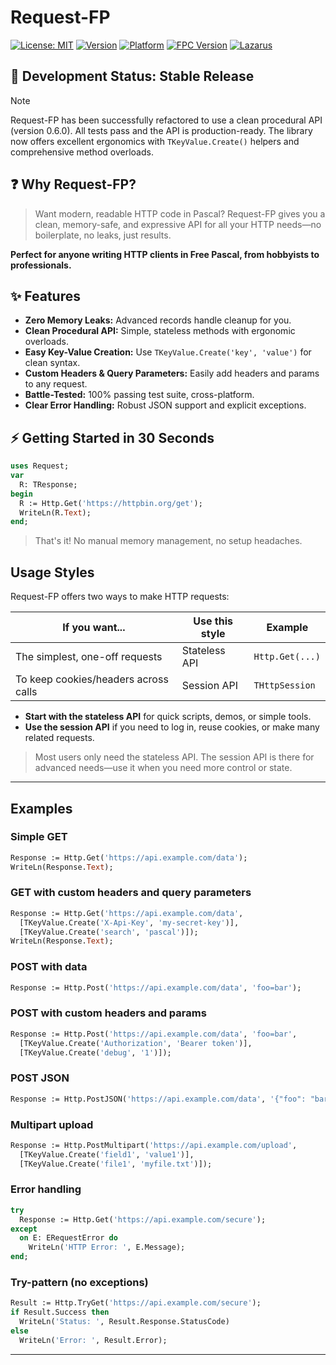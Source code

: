 # Request-FP

[![License: MIT](https://img.shields.io/badge/License-MIT-2dce89.svg)](LICENSE.md)
[![Version](https://img.shields.io/badge/version-0.6.0-2d8cf0.svg)](https://github.com/iwank/request-fp/releases/tag/v0.6.0)
[![Platform](https://img.shields.io/badge/platform-Windows%20%7C%20Linux-2d8cf0.svg)](https://www.freepascal.org/)
[![FPC Version](https://img.shields.io/badge/FPC-3.2.2-2d8cf0.svg)](https://www.freepascal.org/)
[![Lazarus](https://img.shields.io/badge/Lazarus-4.0-2dce89.svg)](https://www.lazarus-ide.org/)


## 🚧 Development Status: Stable Release

> [!Note] 
> Request-FP has been successfully refactored to use a clean procedural API (version 0.6.0). All tests pass and the API is production-ready. The library now offers excellent ergonomics with `TKeyValue.Create()` helpers and comprehensive method overloads.

## ❓ Why Request-FP?

> Want modern, readable HTTP code in Pascal? Request-FP gives you a clean, memory-safe, and expressive API for all your HTTP needs—no boilerplate, no leaks, just results.

**Perfect for anyone writing HTTP clients in Free Pascal, from hobbyists to professionals.**

## ✨ Features

- **Zero Memory Leaks:** Advanced records handle cleanup for you.
- **Clean Procedural API:** Simple, stateless methods with ergonomic overloads.
- **Easy Key-Value Creation:** Use `TKeyValue.Create('key', 'value')` for clean syntax.
- **Custom Headers & Query Parameters:** Easily add headers and params to any request.
- **Battle-Tested:** 100% passing test suite, cross-platform.
- **Clear Error Handling:** Robust JSON support and explicit exceptions.

## ⚡ Getting Started in 30 Seconds

```pascal
uses Request;
var
  R: TResponse;
begin
  R := Http.Get('https://httpbin.org/get');
  WriteLn(R.Text);
end;
```

> That's it! No manual memory management, no setup headaches.


## Usage Styles

Request-FP offers two ways to make HTTP requests:

| If you want...                        | Use this style         | Example                |
|---------------------------------------|------------------------|------------------------|
| The simplest, one-off requests        | Stateless API          | `Http.Get(...)`        |
| To keep cookies/headers across calls  | Session API            | `THttpSession`         |

- **Start with the stateless API** for quick scripts, demos, or simple tools.
- **Use the session API** if you need to log in, reuse cookies, or make many related requests.

> Most users only need the stateless API. The session API is there for advanced needs—use it when you need more control or state.

---

## Examples

### Simple GET
```pascal
Response := Http.Get('https://api.example.com/data');
WriteLn(Response.Text);
```

### GET with custom headers and query parameters
```pascal
Response := Http.Get('https://api.example.com/data',
  [TKeyValue.Create('X-Api-Key', 'my-secret-key')],
  [TKeyValue.Create('search', 'pascal')]);
WriteLn(Response.Text);
```

### POST with data
```pascal
Response := Http.Post('https://api.example.com/data', 'foo=bar');
```

### POST with custom headers and params

```pascal
Response := Http.Post('https://api.example.com/data', 'foo=bar',
  [TKeyValue.Create('Authorization', 'Bearer token')],
  [TKeyValue.Create('debug', '1')]);
```

### POST JSON
```pascal
Response := Http.PostJSON('https://api.example.com/data', '{"foo": "bar"}');
```

### Multipart upload

```pascal
Response := Http.PostMultipart('https://api.example.com/upload',
  [TKeyValue.Create('field1', 'value1')],
  [TKeyValue.Create('file1', 'myfile.txt')]);
```

### Error handling
```pascal
try
  Response := Http.Get('https://api.example.com/secure');
except
  on E: ERequestError do
    WriteLn('HTTP Error: ', E.Message);
end;
```

### Try-pattern (no exceptions)
```pascal
Result := Http.TryGet('https://api.example.com/secure');
if Result.Success then
  WriteLn('Status: ', Result.Response.StatusCode)
else
  WriteLn('Error: ', Result.Error);
```

---